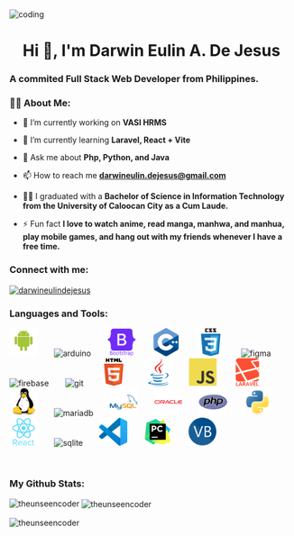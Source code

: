 
<img align="center" alt="coding" width="1080px" src="https://user-images.githubusercontent.com/74038190/225813708-98b745f2-7d22-48cf-9150-083f1b00d6c9.gif">
<h1 align="center">Hi 👋, I'm Darwin Eulin A. De Jesus</h1>
<h3>A commited Full Stack Web Developer from Philippines.</h3>

<h3>👨‍💼 About Me:</h3>

- 🔭 I’m currently working on **VASI HRMS**

- 🌱 I’m currently learning **Laravel, React + Vite**

- 💬 Ask me about **Php, Python, and Java**

- 📫 How to reach me **darwineulin.dejesus@gmail.com**

- 👨‍🎓 I graduated with a **Bachelor of Science in Information Technology from the University of Caloocan City as a Cum Laude.**

- ⚡ Fun fact **I love to watch anime, read manga, manhwa, and manhua, play mobile games, and hang out with my friends whenever I have a free time.**

<h3 align="left">Connect with me:</h3>
<p align="left">
<a href="https://fb.com/darwineulindejesus" target="blank"><img align="center" src="https://raw.githubusercontent.com/rahuldkjain/github-profile-readme-generator/master/src/images/icons/Social/facebook.svg" alt="darwineulindejesus" height="30" width="40" /></a>
</p>

<h3 align="left">Languages and Tools:</h3>
<p align="left">
  <a href="https://developer.android.com" target="_blank" rel="noreferrer" style="text-decoration: none; margin-right: 25px; border: none; outline: none;">
    <img src="https://raw.githubusercontent.com/devicons/devicon/master/icons/android/android-original-wordmark.svg" alt="android" width="50" height="50"/>
  </a>
  <a href="https://www.arduino.cc/" target="_blank" rel="noreferrer" style="text-decoration: none; margin-right: 25px; border: none; outline: none;">
    <img src="https://cdn.worldvectorlogo.com/logos/arduino-1.svg" alt="arduino" width="50" height="50"/>
  </a>
  <a href="https://getbootstrap.com" target="_blank" rel="noreferrer" style="text-decoration: none; margin-right: 25px; border: none; outline: none;">
    <img src="https://raw.githubusercontent.com/devicons/devicon/master/icons/bootstrap/bootstrap-plain-wordmark.svg" alt="bootstrap" width="50" height="50"/>
  </a>
  <a href="https://www.w3schools.com/cpp/" target="_blank" rel="noreferrer" style="text-decoration: none; margin-right: 25px; border: none; outline: none;">
    <img src="https://raw.githubusercontent.com/devicons/devicon/master/icons/cplusplus/cplusplus-original.svg" alt="cplusplus" width="50" height="50"/>
  </a>
  <a href="https://www.w3schools.com/css/" target="_blank" rel="noreferrer" style="text-decoration: none; margin-right: 25px; border: none; outline: none;">
    <img src="https://raw.githubusercontent.com/devicons/devicon/master/icons/css3/css3-original-wordmark.svg" alt="css3" width="50" height="50"/>
  </a>
  <a href="https://www.figma.com/" target="_blank" rel="noreferrer" style="text-decoration: none; margin-right: 25px; border: none; outline: none;">
    <img src="https://www.vectorlogo.zone/logos/figma/figma-icon.svg" alt="figma" width="50" height="50"/>
  </a>
  <a href="https://firebase.google.com/" target="_blank" rel="noreferrer" style="text-decoration: none; margin-right: 25px; border: none; outline: none;">
    <img src="https://www.vectorlogo.zone/logos/firebase/firebase-icon.svg" alt="firebase" width="50" height="50"/>
  </a>
  <a href="https://git-scm.com/" target="_blank" rel="noreferrer" style="text-decoration: none; margin-right: 25px; border: none; outline: none;">
    <img src="https://www.vectorlogo.zone/logos/git-scm/git-scm-icon.svg" alt="git" width="50" height="50"/>
  </a>
  <a href="https://www.w3.org/html/" target="_blank" rel="noreferrer" style="text-decoration: none; margin-right: 25px; border: none; outline: none;">
    <img src="https://raw.githubusercontent.com/devicons/devicon/master/icons/html5/html5-original-wordmark.svg" alt="html5" width="50" height="50"/>
  </a>
  <a href="https://www.java.com" target="_blank" rel="noreferrer" style="text-decoration: none; margin-right: 25px; border: none; outline: none;">
    <img src="https://raw.githubusercontent.com/devicons/devicon/master/icons/java/java-original.svg" alt="java" width="50" height="50"/>
  </a>
  <a href="https://developer.mozilla.org/en-US/docs/Web/JavaScript" target="_blank" rel="noreferrer" style="text-decoration: none; margin-right: 25px; border: none; outline: none;">
    <img src="https://raw.githubusercontent.com/devicons/devicon/master/icons/javascript/javascript-original.svg" alt="javascript" width="50" height="50"/>
  </a>
  <a href="https://laravel.com/" target="_blank" rel="noreferrer" style="text-decoration: none; margin-right: 25px; border: none; outline: none;">
    <img src="https://raw.githubusercontent.com/devicons/devicon/master/icons/laravel/laravel-plain-wordmark.svg" alt="laravel" width="50" height="50"/>
  </a>
  <a href="https://www.linux.org/" target="_blank" rel="noreferrer" style="text-decoration: none; margin-right: 25px; border: none; outline: none;">
    <img src="https://raw.githubusercontent.com/devicons/devicon/master/icons/linux/linux-original.svg" alt="linux" width="50" height="50"/>
  </a>
  <a href="https://mariadb.org/" target="_blank" rel="noreferrer" style="text-decoration: none; margin-right: 25px; border: none; outline: none;">
    <img src="https://www.vectorlogo.zone/logos/mariadb/mariadb-icon.svg" alt="mariadb" width="50" height="50"/>
  </a>
  <a href="https://www.mysql.com/" target="_blank" rel="noreferrer" style="text-decoration: none; margin-right: 25px; border: none; outline: none;">
    <img src="https://raw.githubusercontent.com/devicons/devicon/master/icons/mysql/mysql-original-wordmark.svg" alt="mysql" width="50" height="50"/>
  </a>
  <a href="https://www.oracle.com/" target="_blank" rel="noreferrer" style="text-decoration: none; margin-right: 25px; border: none; outline: none;">
    <img src="https://raw.githubusercontent.com/devicons/devicon/master/icons/oracle/oracle-original.svg" alt="oracle" width="50" height="50"/>
  </a>
  <a href="https://www.php.net" target="_blank" rel="noreferrer" style="text-decoration: none; margin-right: 25px; border: none; outline: none;">
    <img src="https://raw.githubusercontent.com/devicons/devicon/master/icons/php/php-original.svg" alt="php" width="50" height="50"/>
  </a>
  <a href="https://www.python.org" target="_blank" rel="noreferrer" style="text-decoration: none; margin-right: 25px; border: none; outline: none;">
    <img src="https://raw.githubusercontent.com/devicons/devicon/master/icons/python/python-original.svg" alt="python" width="50" height="50"/>
  </a>
  <a href="https://reactjs.org/" target="_blank" rel="noreferrer" style="text-decoration: none; margin-right: 25px; border: none; outline: none;">
    <img src="https://raw.githubusercontent.com/devicons/devicon/master/icons/react/react-original-wordmark.svg" alt="react" width="50" height="50"/>
  </a>
  <a href="https://www.sqlite.org/" target="_blank" rel="noreferrer" style="text-decoration: none; margin-right: 25px; border: none; outline: none;">
    <img src="https://www.vectorlogo.zone/logos/sqlite/sqlite-icon.svg" alt="sqlite" width="50" height="50"/>
  </a>
  <a href="https://code.visualstudio.com/" target="_blank" rel="noreferrer" style="text-decoration: none; margin-right: 25px; border: none; outline: none;">
    <img src="https://raw.githubusercontent.com/devicons/devicon/master/icons/vscode/vscode-original.svg" alt="vscode" width="50" height="50"/>
  </a>
  <a href="https://www.jetbrains.com/pycharm/" target="_blank" rel="noreferrer" style="text-decoration: none; margin-right: 25px; border: none; outline: none;">
    <img src="https://raw.githubusercontent.com/devicons/devicon/master/icons/pycharm/pycharm-original.svg" alt="pycharm" width="50" height="50"/>
  </a>
  <a href="https://docs.microsoft.com/en-us/dotnet/visual-basic/" target="_blank" rel="noreferrer" style="text-decoration: none; margin-right: 25px; border: none; outline: none;">
    <img src="https://raw.githubusercontent.com/devicons/devicon/master/icons/visualbasic/visualbasic-original.svg" alt="visualbasic" width="50" height="50"/>
  </a>
</p>

<br>
<h3>My Github Stats:</h3>
<p><img align="left" style="background: transparent;" src="https://github-readme-stats.vercel.app/api/top-langs?username=theunseencoder&show_icons=true&locale=en&layout=compact" alt="theunseencoder" /></p>

<p>&nbsp;<img align="center" style="background: transparent;" src="https://github-readme-stats.vercel.app/api?username=theunseencoder&show_icons=true&locale=en" alt="theunseencoder" /></p>

<p><img align="center" style="background: transparent;" src="https://github-readme-streak-stats.herokuapp.com/?user=theunseencoder&" alt="theunseencoder" /></p>
